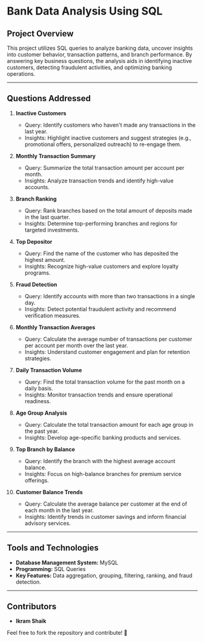 # **Bank Data Analysis Using SQL**

## **Project Overview**  
This project utilizes SQL queries to analyze banking data, uncover insights into customer behavior, transaction patterns, and branch performance. By answering key business questions, the analysis aids in identifying inactive customers, detecting fraudulent activities, and optimizing banking operations.

---

## **Questions Addressed**  
1. **Inactive Customers**  
   - Query: Identify customers who haven't made any transactions in the last year.  
   - Insights: Highlight inactive customers and suggest strategies (e.g., promotional offers, personalized outreach) to re-engage them.  

2. **Monthly Transaction Summary**  
   - Query: Summarize the total transaction amount per account per month.  
   - Insights: Analyze transaction trends and identify high-value accounts.  

3. **Branch Ranking**  
   - Query: Rank branches based on the total amount of deposits made in the last quarter.  
   - Insights: Determine top-performing branches and regions for targeted investments.  

4. **Top Depositor**  
   - Query: Find the name of the customer who has deposited the highest amount.  
   - Insights: Recognize high-value customers and explore loyalty programs.  

5. **Fraud Detection**  
   - Query: Identify accounts with more than two transactions in a single day.  
   - Insights: Detect potential fraudulent activity and recommend verification measures.  

6. **Monthly Transaction Averages**  
   - Query: Calculate the average number of transactions per customer per account per month over the last year.  
   - Insights: Understand customer engagement and plan for retention strategies.  

7. **Daily Transaction Volume**  
   - Query: Find the total transaction volume for the past month on a daily basis.  
   - Insights: Monitor transaction trends and ensure operational readiness.  

8. **Age Group Analysis**  
   - Query: Calculate the total transaction amount for each age group in the past year.  
   - Insights: Develop age-specific banking products and services.  

9. **Top Branch by Balance**  
   - Query: Identify the branch with the highest average account balance.  
   - Insights: Focus on high-balance branches for premium service offerings.  

10. **Customer Balance Trends**  
    - Query: Calculate the average balance per customer at the end of each month in the last year.  
    - Insights: Identify trends in customer savings and inform financial advisory services.  

---

## **Tools and Technologies**  
- **Database Management System:** MySQL  
- **Programming:** SQL Queries  
- **Key Features:** Data aggregation, grouping, filtering, ranking, and fraud detection.  

---

## **Contributors**  
- **Ikram Shaik**  

Feel free to fork the repository and contribute! 🎉
